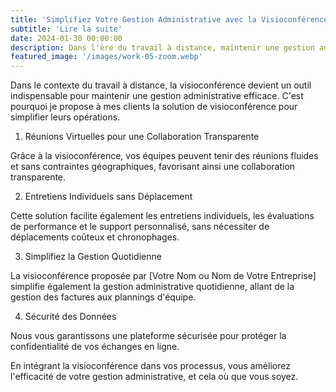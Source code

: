 ```yaml
---
title: 'Simplifiez Votre Gestion Administrative avec la Visioconférence'
subtitle: 'Lire la suite'
date: 2024-01-30 00:00:00
description: Dans l'ère du travail à distance, maintenir une gestion administrative efficace est crucial pour le succès de toute entreprise. La visioconférence offre une solution pratique et efficace pour gérer les tâches administratives à distance, facilitant ainsi le fonctionnement fluide de votre entreprise.
featured_image: '/images/work-05-zoom.webp'
---
```




Dans le contexte du travail à distance, la visioconférence devient un outil indispensable pour maintenir une gestion administrative efficace. C'est pourquoi je propose à mes clients la solution de visioconférence pour simplifier leurs opérations.

1. Réunions Virtuelles pour une Collaboration Transparente

Grâce à la visioconférence, vos équipes peuvent tenir des réunions fluides et sans contraintes géographiques, favorisant ainsi une collaboration transparente.

2. Entretiens Individuels sans Déplacement

Cette solution facilite également les entretiens individuels, les évaluations de performance et le support personnalisé, sans nécessiter de déplacements coûteux et chronophages.

3. Simplifiez la Gestion Quotidienne

La visioconférence proposée par [Votre Nom ou Nom de Votre Entreprise] simplifie également la gestion administrative quotidienne, allant de la gestion des factures aux plannings d'équipe.

4. Sécurité des Données

Nous vous garantissons une plateforme sécurisée pour protéger la confidentialité de vos échanges en ligne.

En intégrant la visioconférence dans vos processus, vous améliorez l'efficacité de votre gestion administrative, et cela où que vous soyez.

